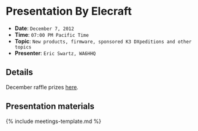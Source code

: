 # Presentation By Elecraft

* **Date**: `December 7, 2012`
* **Time**: `07:00 PM Pacific Time`
* **Topic**: `New products, firmware, sponsored K3 DXpeditions and other topics`
* **Presenter**: `Eric Swartz, WA6HHQ`

## Details

December raffle prizes [here](prizes-dec2012.pdf).

## Presentation materials

{% include meetings-template.md %}


